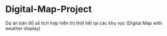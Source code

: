# Digital-Map-Project
Dự án bản đồ số tích hợp hiển thị thời tiết tại các khu vực (Digital Map with weather display)
